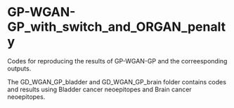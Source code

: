 # GP-WGAN-GP_with_switch_and_ORGAN_penalty
Codes for reproducing the results of GP-WGAN-GP and the correesponding outputs.

The GD_WGAN_GP_bladder and GD_WGAN_GP_brain folder contains codes and results using Bladder cancer neoepitopes and Brain cancer neoepitopes.
